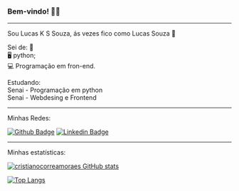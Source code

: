 ### Bem-vindo! 🙋‍♂️

<hr>

Sou Lucas K S Souza, ás vezes fico como Lucas Souza 🙂

Sei de: 🧐 <br>
🖥️ python; <br>
💻 Programação em fron-end. <br>

Estudando: <br>
Senai - Programação em python <br>
Senai - Webdesing e Frontend

 <hr>
 
Minhas Redes:

[![Github Badge](https://img.shields.io/badge/-Github-000?style=flat-square&logo=Github&logoColor=white&link=https://github.com/ls1w)](https://github.com/ls1w)
[![Linkedin Badge](https://img.shields.io/badge/-LinkedIn-blue?style=flat-square&logo=Linkedin&logoColor=white&link=https://www.linkedin.com/in/lucas-kss-souza-program/)](https://www.linkedin.com/in/lucas-kss-souza-program/)

<hr>

Minhas estatísticas:

[![cristianocorreamoraes GitHub stats](https://github-readme-stats.vercel.app/api?username=ls1w&show_icons=true&theme=transparent)](https://github.com/ls1w/github-readme-stats)

[![Top Langs](https://github-readme-stats.vercel.app/api/top-langs/?username=ls1w&layout=compact)](https://github.com/ls1w/github-readme-stats)
